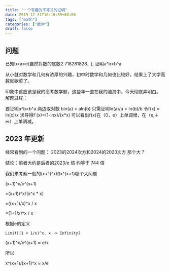 ```yaml
---
title: "一个有趣的不等式的证明"
date: 2019-12-31T16:16:59+08:00
tags: ["math"]
categories: ["数学"]
draft: false
---
```

## 问题
已知b>a>e(自然对数的底数2.718281828…), 证明a^b>b^a<!--more-->

从小就对数学和几何有浓厚的兴趣，初中时数学和几何也比较好，结果上了大学高数就歇菜了。

印象中这应该是我的高考数学题，这些年一直在我的脑海中，今天彻底弄明白。 解题过程：

要证明a^b>b^a 两边取对数 bln(a) > aln(b) 只需证明ln(a)/a > ln(b)/b 令f(x) = ln(x)/x 求导得f`(x)=(1-lnx)/(x*x) 可以看出f(x)在（0，e）上单调增，在（e,＋∞）上单调减。

## 2023 年更新
经常看到的一个问题：
2023的2024次方和2024的2023次方 那个大？

结论：前者大约是后者的2023/e 倍 约等于 744 倍   

我们来考察一般的(x+1)^x和x^(x+1)哪个大问题

(x+1)^x/x^(x+1)

=(x+1))^x/(x^x * x)

=((x+1)/x)^x / x

=(1+1/x)^x / x


根据e的定义
```
Limit[(1 + 1/x)^x, x -> Infinity]
```

(x+1)^x/x^(x+1) ≈ e/x

所以 

x^(x+1)/(x+1)^x ≈ x/e

